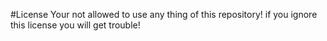 #License
Your not allowed to use any thing of this repository! if you ignore this license you will get trouble!
